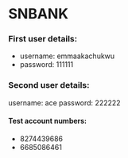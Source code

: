 # SNBANK
### First user details:
* username: emmaakachukwu
* password: 111111

### Second user details:
username: ace
password: 222222

#### Test account numbers: 
* 8274439686
* 6685086461